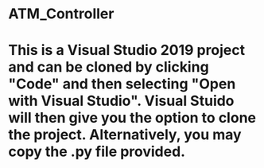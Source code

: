 # ATM_Controller
# This is a Visual Studio 2019 project and can be cloned by clicking "Code" and then selecting "Open with Visual Studio". Visual Stuido will then give you the option to clone the project. Alternatively, you may copy the .py file provided. 
